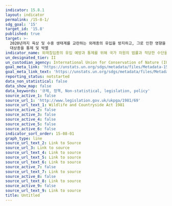 ```yaml
---
indicator: 15.8.1
layout: indicator
permalink: /15-8-1/
sdg_goal: '15'
target_id: '15.8'
published: true
target: >-
  2020년까지 육상 및 수중 생태계를 교란하는 외래종의 유입을 방지하고, 그로 인한 영향을 현저히 감소시키는 방안을 도입하며, 우선대응 및
  대상종을 통제 및 박멸
indicator_name: 외래침입종의 유입 예방과 통제를 위해 국가 차원의 법률과 적당한 수단을 채택하고 있는 국가의 비율
un_designated_tier: II
un_custodian_agency: International Union for Conservation of Nature (IUCN)
goal_meta_link: 'https://unstats.un.org/sdgs/metadata/files/Metadata-15-08-01.pdf'
goal_meta_link_text: 'https://unstats.un.org/sdgs/metadata/files/Metadata-15-08-01.pdf'
reporting_status: notstarted
data_non_statistical: false
data_show_map: false
data_keywords: '규제, 정책, Non-statistical, legislation, policy'
source_active_1: false
source_url_1: 'http://www.legislation.gov.uk/ukpga/1981/69'
source_url_text_1: Wildlife and Countryside Act 1981
source_active_2: false
source_active_3: false
source_active_4: false
source_active_5: false
source_active_6: false
indicator_sort_order: 15-08-01
graph_type: line
source_url_text_2: Link to Source
source_url_3: Link to source
source_url_text_4: Link to source
source_url_text_5: Link to source
source_url_text_6: Link to source
source_active_7: false
source_url_text_7: Link to source
source_active_8: false
source_url_text_8: Link to source
source_active_9: false
source_url_text_9: Link to source
title: Untitled
---
```

